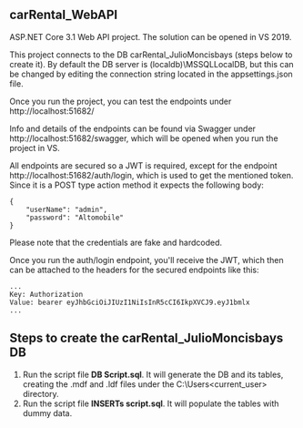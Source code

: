 ## carRental_WebAPI
ASP.NET Core 3.1 Web API project. The solution can be opened in VS 2019.

This project connects to the DB carRental_JulioMoncisbays (steps below to create it). By default the DB server is (localdb)\MSSQLLocalDB, but this can be changed by editing the connection string located in the appsettings.json file.

Once you run the project, you can test the endpoints under http://localhost:51682/

Info and details of the endpoints can be found via Swagger under http://localhost:51682/swagger, which will be opened when you run the project in VS.

All endpoints are secured so a JWT is required, except for the endpoint http://localhost:51682/auth/login, which is used to get the mentioned token. Since it is a POST type action method it expects the following body:
```
{
	"userName": "admin",
	"password": "Altomobile"
}
```

Please note that the credentials are fake and hardcoded.

Once you run the auth/login endpoint, you'll receive the JWT, which then can be attached to the headers for the secured endpoints like this:
```
...
Key: Authorization
Value: bearer eyJhbGciOiJIUzI1NiIsInR5cCI6IkpXVCJ9.eyJ1bmlx
...
```

## Steps to create the carRental_JulioMoncisbays DB
1. Run the script file **DB Script.sql**. It will generate the DB and its tables, creating the .mdf and .ldf files under the C:\Users\<current_user> directory.
2. Run the script file **INSERTs script.sql**. It will populate the tables with dummy data.
